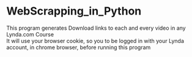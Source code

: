 # WebScrapping_in_Python

This program generates Download links to each and every video in any Lynda.com Course</br>
It will use your browser cookie, so you to be logged in with your Lynda account, in chrome browser, before running this program
